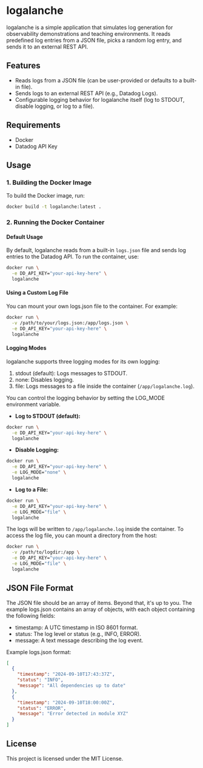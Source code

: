 # logalanche

logalanche is a simple application that simulates log generation for
observability demonstrations and teaching environments. It reads predefined log
entries from a JSON file, picks a random log entry, and sends it to an external
REST API.

## Features

- Reads logs from a JSON file (can be user-provided or defaults to a built-in
  file).
- Sends logs to an external REST API (e.g., Datadog Logs).
- Configurable logging behavior for logalanche itself (log to STDOUT, disable
  logging, or log to a file).

## Requirements

- Docker
- Datadog API Key

## Usage

### 1. Building the Docker Image

To build the Docker image, run:

```bash
docker build -t logalanche:latest .
```

### 2. Running the Docker Container

#### Default Usage

By default, logalanche reads from a built-in `logs.json` file and sends log
entries to the Datadog API. To run the container, use:

```bash
docker run \
  -e DD_API_KEY="your-api-key-here" \
  logalanche
```

#### Using a Custom Log File

You can mount your own logs.json file to the container. For example:

```bash
docker run \
  -v /path/to/your/logs.json:/app/logs.json \
  -e DD_API_KEY="your-api-key-here" \
  logalanche
```

#### Logging Modes

logalanche supports three logging modes for its own logging:

1. stdout (default): Logs messages to STDOUT.
2. none: Disables logging.
3. file: Logs messages to a file inside the container (`/app/logalanche.log`).

You can control the logging behavior by setting the LOG_MODE environment
variable.

- **Log to STDOUT (default):**

```bash
docker run \
  -e DD_API_KEY="your-api-key-here" \
  logalanche
```

- **Disable Logging:**

```bash
docker run \
  -e DD_API_KEY="your-api-key-here" \
  -e LOG_MODE="none" \
  logalanche
```

- **Log to a File:**

```bash
docker run \
  -e DD_API_KEY="your-api-key-here" \
  -e LOG_MODE="file" \
  logalanche
```

The logs will be written to `/app/logalanche.log` inside the container. To access
the log file, you can mount a directory from the host:

```bash
docker run \
  -v /path/to/logdir:/app \
  -e DD_API_KEY="your-api-key-here" \
  -e LOG_MODE="file" \
  logalanche
```

## JSON File Format

The JSON file should be an array of items. Beyond that, it's up to you. The
example logs.json contains an array of objects, with each object containing the
following fields:

- timestamp: A UTC timestamp in ISO 8601 format.
- status: The log level or status (e.g., INFO, ERROR).
- message: A text message describing the log event.

Example logs.json format:

```json
[
  {
    "timestamp": "2024-09-10T17:43:37Z",
    "status": "INFO",
    "message": "All dependencies up to date"
  },
  {
    "timestamp": "2024-09-10T18:00:00Z",
    "status": "ERROR",
    "message": "Error detected in module XYZ"
  }
]
```

## License

This project is licensed under the MIT License.
